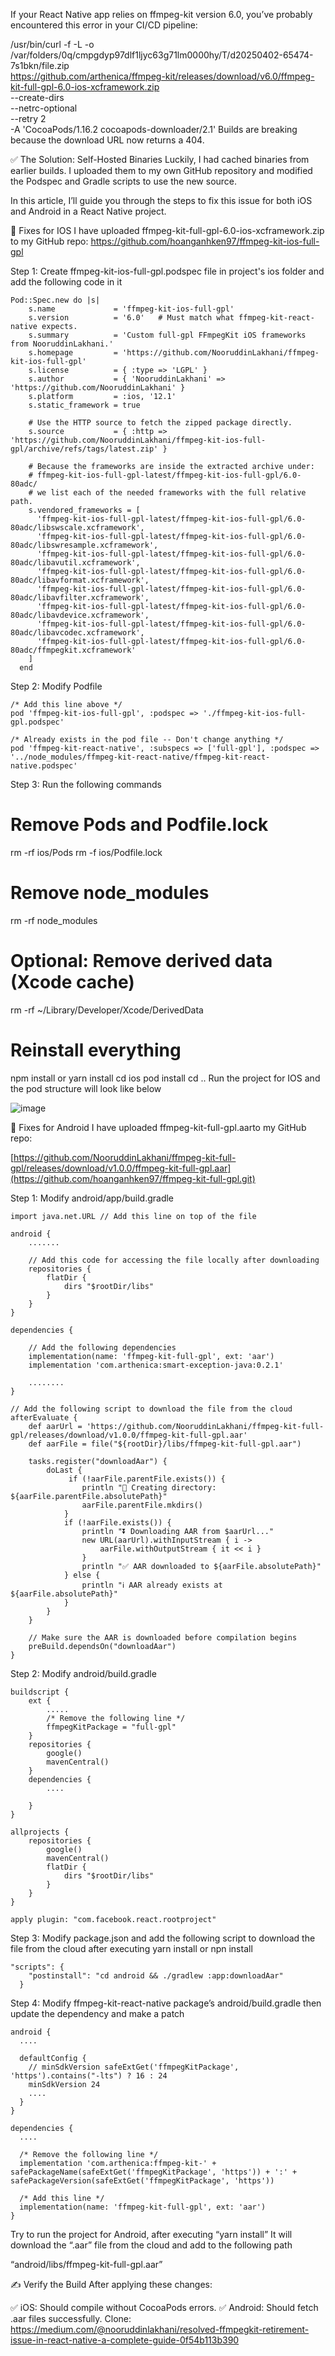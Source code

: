 If your React Native app relies on ffmpeg-kit version 6.0, you’ve probably encountered this error in your CI/CD pipeline:

/usr/bin/curl -f -L -o /var/folders/0q/cmpgdyp97dlf1ljyc63g71lm0000hy/T/d20250402-65474-7s1bkn/file.zip \
  https://github.com/arthenica/ffmpeg-kit/releases/download/v6.0/ffmpeg-kit-full-gpl-6.0-ios-xcframework.zip \
  --create-dirs \
  --netrc-optional \
  --retry 2 \
  -A 'CocoaPods/1.16.2 cocoapods-downloader/2.1'
Builds are breaking because the download URL now returns a 404.

✅ The Solution: Self-Hosted Binaries
Luckily, I had cached binaries from earlier builds. I uploaded them to my own GitHub repository and modified the Podspec and Gradle scripts to use the new source.

In this article, I’ll guide you through the steps to fix this issue for both iOS and Android in a React Native project.

🍏 Fixes for IOS
I have uploaded ffmpeg-kit-full-gpl-6.0-ios-xcframework.zip to my GitHub repo:
https://github.com/hoanganhken97/ffmpeg-kit-ios-full-gpl

Step 1:
Create ffmpeg-kit-ios-full-gpl.podspec file in project's ios folder and add the following code in it

``` 
Pod::Spec.new do |s|
    s.name             = 'ffmpeg-kit-ios-full-gpl'
    s.version          = '6.0'   # Must match what ffmpeg-kit-react-native expects.
    s.summary          = 'Custom full-gpl FFmpegKit iOS frameworks from NooruddinLakhani.'
    s.homepage         = 'https://github.com/NooruddinLakhani/ffmpeg-kit-ios-full-gpl'
    s.license          = { :type => 'LGPL' }
    s.author           = { 'NooruddinLakhani' => 'https://github.com/NooruddinLakhani' }
    s.platform         = :ios, '12.1'
    s.static_framework = true
  
    # Use the HTTP source to fetch the zipped package directly.
    s.source           = { :http => 'https://github.com/NooruddinLakhani/ffmpeg-kit-ios-full-gpl/archive/refs/tags/latest.zip' }
  
    # Because the frameworks are inside the extracted archive under:
    # ffmpeg-kit-ios-full-gpl-latest/ffmpeg-kit-ios-full-gpl/6.0-80adc/
    # we list each of the needed frameworks with the full relative path.
    s.vendored_frameworks = [
      'ffmpeg-kit-ios-full-gpl-latest/ffmpeg-kit-ios-full-gpl/6.0-80adc/libswscale.xcframework',
      'ffmpeg-kit-ios-full-gpl-latest/ffmpeg-kit-ios-full-gpl/6.0-80adc/libswresample.xcframework',
      'ffmpeg-kit-ios-full-gpl-latest/ffmpeg-kit-ios-full-gpl/6.0-80adc/libavutil.xcframework',
      'ffmpeg-kit-ios-full-gpl-latest/ffmpeg-kit-ios-full-gpl/6.0-80adc/libavformat.xcframework',
      'ffmpeg-kit-ios-full-gpl-latest/ffmpeg-kit-ios-full-gpl/6.0-80adc/libavfilter.xcframework',
      'ffmpeg-kit-ios-full-gpl-latest/ffmpeg-kit-ios-full-gpl/6.0-80adc/libavdevice.xcframework',
      'ffmpeg-kit-ios-full-gpl-latest/ffmpeg-kit-ios-full-gpl/6.0-80adc/libavcodec.xcframework',
      'ffmpeg-kit-ios-full-gpl-latest/ffmpeg-kit-ios-full-gpl/6.0-80adc/ffmpegkit.xcframework'
    ]
  end
```
Step 2:
Modify Podfile
```
/* Add this line above */
pod 'ffmpeg-kit-ios-full-gpl', :podspec => './ffmpeg-kit-ios-full-gpl.podspec'

/* Already exists in the pod file -- Don't change anything */
pod 'ffmpeg-kit-react-native', :subspecs => ['full-gpl'], :podspec => '../node_modules/ffmpeg-kit-react-native/ffmpeg-kit-react-native.podspec'
```
Step 3:
Run the following commands

# Remove Pods and Podfile.lock
rm -rf ios/Pods
rm -f ios/Podfile.lock

# Remove node_modules
rm -rf node_modules

# Optional: Remove derived data (Xcode cache)
rm -rf ~/Library/Developer/Xcode/DerivedData

# Reinstall everything
npm install or yarn install
cd ios
pod install
cd ..
Run the project for IOS and the pod structure will look like below

![image](https://github.com/user-attachments/assets/a9593fe6-f0d4-4c10-8225-f78f0493d2c9)

🤖 Fixes for Android
I have uploaded ffmpeg-kit-full-gpl.aarto my GitHub repo:

[https://github.com/NooruddinLakhani/ffmpeg-kit-full-gpl/releases/download/v1.0.0/ffmpeg-kit-full-gpl.aar](https://github.com/hoanganhken97/ffmpeg-kit-full-gpl.git)

Step 1:
Modify android/app/build.gradle
```
import java.net.URL // Add this line on top of the file

android {
    .......

    // Add this code for accessing the file locally after downloading
    repositories {
        flatDir {
            dirs "$rootDir/libs"
        }
    }
}

dependencies {

    // Add the following dependencies
    implementation(name: 'ffmpeg-kit-full-gpl', ext: 'aar')
    implementation 'com.arthenica:smart-exception-java:0.2.1'

    ........
}

// Add the following script to download the file from the cloud
afterEvaluate {
    def aarUrl = 'https://github.com/NooruddinLakhani/ffmpeg-kit-full-gpl/releases/download/v1.0.0/ffmpeg-kit-full-gpl.aar'
    def aarFile = file("${rootDir}/libs/ffmpeg-kit-full-gpl.aar")

    tasks.register("downloadAar") {
        doLast {
             if (!aarFile.parentFile.exists()) {
                println "📁 Creating directory: ${aarFile.parentFile.absolutePath}"
                aarFile.parentFile.mkdirs()
            }
            if (!aarFile.exists()) {
                println "⏬ Downloading AAR from $aarUrl..."
                new URL(aarUrl).withInputStream { i ->
                    aarFile.withOutputStream { it << i }
                }
                println "✅ AAR downloaded to ${aarFile.absolutePath}"
            } else {
                println "ℹ️ AAR already exists at ${aarFile.absolutePath}"
            }
        }
    }

    // Make sure the AAR is downloaded before compilation begins
    preBuild.dependsOn("downloadAar")
}
```
Step 2:
Modify android/build.gradle
```
buildscript {
    ext {
        .....
        /* Remove the following line */
        ffmpegKitPackage = "full-gpl"
    }
    repositories {
        google()
        mavenCentral()
    }
    dependencies {
        ....

    }
}

allprojects {
    repositories {
        google()
        mavenCentral()
        flatDir {
            dirs "$rootDir/libs"
        }
    }
}

apply plugin: "com.facebook.react.rootproject"
```
Step 3:
Modify package.json and add the following script to download the file from the cloud after executing yarn install or npn install
```
"scripts": {
    "postinstall": "cd android && ./gradlew :app:downloadAar"
  }
```
Step 4:
Modify ffmpeg-kit-react-native package’s android/build.gradle then update the dependency and make a patch

```
android {
  ....

  defaultConfig {
    // minSdkVersion safeExtGet('ffmpegKitPackage', 'https').contains("-lts") ? 16 : 24
    minSdkVersion 24
    ....
  }
}

dependencies {
  ....

  /* Remove the following line */
  implementation 'com.arthenica:ffmpeg-kit-' + safePackageName(safeExtGet('ffmpegKitPackage', 'https')) + ':' + safePackageVersion(safeExtGet('ffmpegKitPackage', 'https'))
  
  /* Add this line */
  implementation(name: 'ffmpeg-kit-full-gpl', ext: 'aar')
}
```
Try to run the project for Android, after executing “yarn install” It will download the “.aar” file from the cloud and add to the following path

“android/libs/ffmpeg-kit-full-gpl.aar”

✍️ Verify the Build
After applying these changes:

✅ iOS: Should compile without CocoaPods errors.
✅ Android: Should fetch .aar files successfully.
Clone: https://medium.com/@nooruddinlakhani/resolved-ffmpegkit-retirement-issue-in-react-native-a-complete-guide-0f54b113b390 
